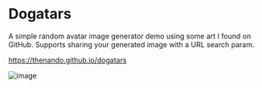# Dogatars

A simple random avatar image generator demo using some art I found on GitHub. Supports sharing your generated image with a URL search param.

https://thenando.github.io/dogatars

![image](https://github.com/user-attachments/assets/178fac95-ade7-48d4-9a12-5091f08d0044)
